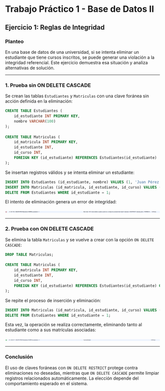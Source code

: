 # Trabajo Práctico 1 - Base de Datos II  
## Ejercicio 1: Reglas de Integridad

### Planteo

En una base de datos de una universidad, si se intenta eliminar un estudiante que tiene cursos inscritos, se puede generar una violación a la integridad referencial. Este ejercicio demuestra esa situación y analiza alternativas de solución.

---

### 1. Prueba sin ON DELETE CASCADE

Se crean las tablas `Estudiantes` y `Matriculas` con una clave foránea sin acción definida en la eliminación:

```sql
CREATE TABLE Estudiantes (
    id_estudiante INT PRIMARY KEY,
    nombre VARCHAR(100)
);

CREATE TABLE Matriculas (
    id_matricula INT PRIMARY KEY,
    id_estudiante INT,
    id_curso INT,
    FOREIGN KEY (id_estudiante) REFERENCES Estudiantes(id_estudiante)
);
```

Se insertan registros válidos y se intenta eliminar un estudiante:

```sql
INSERT INTO Estudiantes (id_estudiante, nombre) VALUES (1, 'Juan Pérez');
INSERT INTO Matriculas (id_matricula, id_estudiante, id_curso) VALUES (100, 1, 101);
DELETE FROM Estudiantes WHERE id_estudiante = 1;
```

El intento de eliminación genera un error de integridad:

![Error de integridad referencial](img/error_integridad_referencial.png)

---

### 2. Prueba con ON DELETE CASCADE

Se elimina la tabla `Matriculas` y se vuelve a crear con la opción `ON DELETE CASCADE`:

```sql
DROP TABLE Matriculas;

CREATE TABLE Matriculas (
    id_matricula INT PRIMARY KEY,
    id_estudiante INT,
    id_curso INT,
    FOREIGN KEY (id_estudiante) REFERENCES Estudiantes(id_estudiante) ON DELETE CASCADE
);
```

Se repite el proceso de inserción y eliminación:

```sql
INSERT INTO Matriculas (id_matricula, id_estudiante, id_curso) VALUES (100, 1, 101);
DELETE FROM Estudiantes WHERE id_estudiante = 1;
```

Esta vez, la operación se realiza correctamente, eliminando tanto al estudiante como a sus matrículas asociadas:

![Eliminación exitosa con CASCADE](img/delete_con_cascade.png)

---

### Conclusión

El uso de claves foráneas con `ON DELETE RESTRICT` protege contra eliminaciones no deseadas, mientras que `ON DELETE CASCADE` permite limpiar registros relacionados automáticamente. La elección depende del comportamiento esperado en el sistema.

